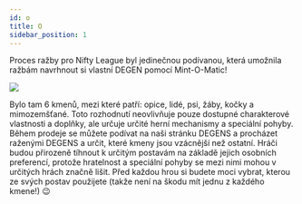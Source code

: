 ```yaml
---
id: o
title: O
sidebar_position: 1
---
```


Proces ražby pro Nifty League byl jedinečnou podívanou, která umožnila ražbám navrhnout si vlastní DEGEN pomocí Mint-O-Matic!

![](/img/mintomatic.gif)

Bylo tam 6 kmenů, mezi které patří: opice, lidé, psi, žáby, kočky a mimozemšťané. Toto rozhodnutí neovlivňuje pouze dostupné charakterové vlastnosti a doplňky, ale určuje určité herní mechanismy a speciální pohyby. Během prodeje se můžete podívat na naši stránku DEGENS a procházet raženými DEGENS a určit, které kmeny jsou vzácnější než ostatní. Hráči budou přirozeně tíhnout k určitým postavám na základě jejich osobních preferencí, protože hratelnost a speciální pohyby se mezi nimi mohou v určitých hrách značně lišit. Před každou hrou si budete moci vybrat, kterou ze svých postav použijete (takže není na škodu mít jednu z každého kmene!) 😉

